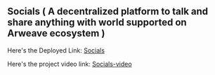 ## Socials ( A decentralized platform to talk and share anything with world supported on Arweave ecosystem ) 

Here's the Deployed Link: [Socials](https://arweave-twt.vercel.app/)

Here's the project video link: [Socials-video](https://youtu.be/u5Q7y369vco)
